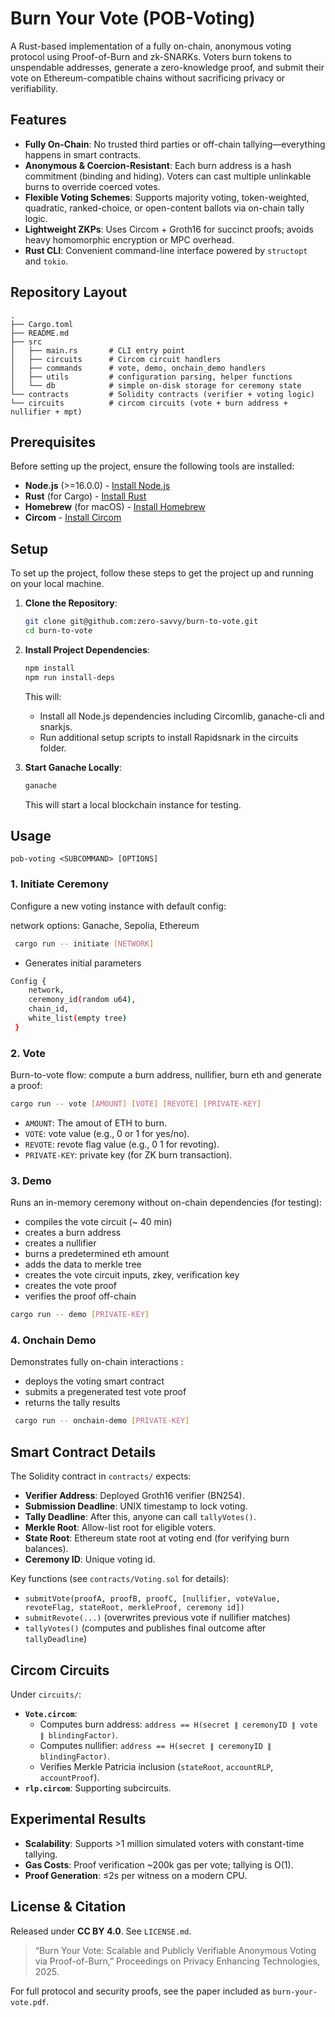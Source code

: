 # Burn Your Vote (POB-Voting)

A Rust-based implementation of a fully on-chain, anonymous voting protocol using Proof-of-Burn and zk-SNARKs. Voters burn tokens to unspendable addresses, generate a zero-knowledge proof, and submit their vote on Ethereum-compatible chains without sacrificing privacy or verifiability.

## Features

- **Fully On-Chain**: No trusted third parties or off-chain tallying—everything happens in smart contracts.
- **Anonymous & Coercion-Resistant**: Each burn address is a hash commitment (binding and hiding). Voters can cast multiple unlinkable burns to override coerced votes.
- **Flexible Voting Schemes**: Supports majority voting, token-weighted, quadratic, ranked-choice, or open-content ballots via on-chain tally logic.
- **Lightweight ZKPs**: Uses Circom + Groth16 for succinct proofs; avoids heavy homomorphic encryption or MPC overhead.
- **Rust CLI**: Convenient command-line interface powered by `structopt` and `tokio`.

## Repository Layout

```
.
├── Cargo.toml
├── README.md
├── src
│   ├── main.rs       # CLI entry point
│   ├── circuits      # Circom circuit handlers
│   ├── commands      # vote, demo, onchain_demo handlers
│   ├── utils         # configuration parsing, helper functions
│   └── db            # simple on-disk storage for ceremony state
└── contracts         # Solidity contracts (verifier + voting logic)
└── circuits          # circom circuits (vote + burn address + nullifier + mpt)
```

## Prerequisites

Before setting up the project, ensure the following tools are installed:

- **Node.js** (>=16.0.0) - [Install Node.js](https://nodejs.org/)
- **Rust** (for Cargo) - [Install Rust](https://www.rust-lang.org/tools/install)
- **Homebrew** (for macOS) - [Install Homebrew](https://brew.sh/)
- **Circom** - [Install Circom](https://docs.circom.io/getting-started/installation/)

## Setup

To set up the project, follow these steps to get the project up and running on your local machine.

1. **Clone the Repository**:
    ```sh
    git clone git@github.com:zero-savvy/burn-to-vote.git
    cd burn-to-vote
    ```
2. **Install Project Dependencies**:
    ```sh
    npm install
    npm run install-deps
    ```

    This will:
    - Install all Node.js dependencies including Circomlib, ganache-cli and snarkjs.
    - Run additional setup scripts to install Rapidsnark in the circuits folder.

3. **Start Ganache Locally**:
    ```sh
    ganache
    ```

    This will start a local blockchain instance for testing.

## Usage

```
pob-voting <SUBCOMMAND> [OPTIONS]
```

### 1. Initiate Ceremony

Configure a new voting instance with default config:

network options: Ganache, Sepolia, Ethereum 

```sh
 cargo run -- initiate [NETWORK]
```

- Generates initial parameters
```sh
Config { 
    network,
    ceremony_id(random u64), 
    chain_id,
    white_list(empty tree)
 }
```

### 2. Vote

Burn-to-vote flow: compute a burn address, nullifier, burn eth and generate a proof:

```sh
cargo run -- vote [AMOUNT] [VOTE] [REVOTE] [PRIVATE-KEY]
```

- `AMOUNT`: The amout of ETH to burn.
- `VOTE`:  vote value (e.g., 0 or 1 for yes/no).
- `REVOTE`:  revote flag value (e.g., 0 1 for revoting).
- `PRIVATE-KEY`: private key (for ZK burn transaction).

### 3. Demo

Runs an in-memory ceremony without on-chain dependencies (for testing):
- compiles the vote circuit (~ 40 min)
- creates a burn address
- creates a nullifier
- burns a predetermined eth amount
- adds the data to merkle tree
- creates the vote circuit inputs, zkey, verification key
- creates the vote proof
- verifies the proof off-chain


```sh
cargo run -- demo [PRIVATE-KEY]
```


### 4. Onchain Demo

Demonstrates fully on-chain interactions :

- deploys the voting smart contract
- submits a pregenerated test vote proof
- returns the tally results

```sh
 cargo run -- onchain-demo [PRIVATE-KEY]
```


## Smart Contract Details

The Solidity contract in `contracts/` expects:

- **Verifier Address**: Deployed Groth16 verifier (BN254).
- **Submission Deadline**: UNIX timestamp to lock voting.
- **Tally Deadline**: After this, anyone can call `tallyVotes()`.
- **Merkle Root**: Allow-list root for eligible voters.
- **State Root**: Ethereum state root at voting end (for verifying burn balances).
- **Ceremony ID**: Unique voting id.

Key functions (see `contracts/Voting.sol` for details):

- `submitVote(proofA, proofB, proofC, [nullifier, voteValue, revoteFlag, stateRoot, merkleProof, ceremony id])`
- `submitRevote(...)` (overwrites previous vote if nullifier matches)
- `tallyVotes()` (computes and publishes final outcome after `tallyDeadline`)

## Circom Circuits

Under `circuits/`:

- **`Vote.circom`**:  
  - Computes burn address: `address == H(secret ∥ ceremonyID ∥ vote ∥ blindingFactor)`.  
  - Computes nullifier: `address == H(secret ∥ ceremonyID ∥ blindingFactor)`.  
  - Verifies Merkle Patricia inclusion (`stateRoot`, `accountRLP`, `accountProof`).  
- **`rlp.circom`**: Supporting subcircuits.


## Experimental Results

- **Scalability**: Supports >1 million simulated voters with constant-time tallying.
- **Gas Costs**: Proof verification ~200k gas per vote; tallying is O(1).
- **Proof Generation**: ≤2s per witness on a modern CPU.

## License & Citation

Released under **CC BY 4.0**. See `LICENSE.md`.

> “Burn Your Vote: Scalable and Publicly Verifiable Anonymous Voting via Proof-of-Burn,” Proceedings on Privacy Enhancing Technologies, 2025.

For full protocol and security proofs, see the paper included as `burn-your-vote.pdf`.
